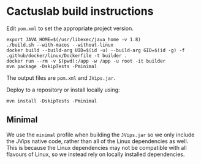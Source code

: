 # Cactuslab build instructions

Edit `pom.xml` to set the appropriate project version.

```shell
export JAVA_HOME=$(/usr/libexec/java_home -v 1.8)
./build.sh --with-macos --without-linux
docker build --build-arg UID=$(id -u) --build-arg GID=$(id -g) -f .github/docker/linux/Dockerfile -t builder .
docker run --rm -v $(pwd):/app -w /app -u root -it builder
mvn package -DskipTests -Pminimal
```

The output files are `pom.xml` and `JVips.jar`.

Deploy to a repository or install locally using:

```shell
mvn install -DskipTests -Pminimal
```

## Minimal

We use the `minimal` profile when building the `JVips.jar` so we only include the JVips native code, rather than
all of the Linux dependencies as well. This is because the Linux dependencies may not be compatible with all
flavours of Linux, so we instead rely on locally installed dependencies.
